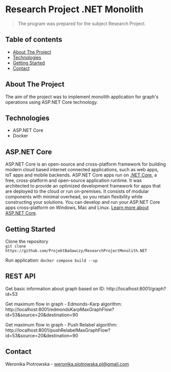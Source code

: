 # Research Project .NET Monolith
> The program was prepared for the subject Research Project. 
## Table of contents
* [About The Project](#about-the-project)
* [Technologies](#technologies)
* [Getting Started](#getting-started)
* [Contact](#contact)

## About The Project

The aim of the project was to implement monolith application for graph's operations using ASP.NET Core technology.

## Technologies
* ASP.NET Core
* Docker

## ASP.NET Core

ASP.NET Core is an open-source and cross-platform framework for building modern cloud based internet connected applications, such as web apps, IoT apps and mobile backends. ASP.NET Core apps run on [.NET Core](https://dot.net), a free, cross-platform and open-source application runtime. It was architected to provide an optimized development framework for apps that are deployed to the cloud or run on-premises. It consists of modular components with minimal overhead, so you retain flexibility while constructing your solutions. You can develop and run your ASP.NET Core apps cross-platform on Windows, Mac and Linux. [Learn more about ASP.NET Core](https://docs.microsoft.com/aspnet/core/).


## Getting Started
Clone the repository  
`git clone https://github.com/ProjektBadawczy/ResearchProjectMonolith.NET`  
  
Run application: `docker compose build --up`

## REST API
Get basic information about graph based on ID: http://localhost:8001/graph?id=53

Get maximum flow in graph - Edmonds-Karp algorithm: http://localhost:8001/edmondsKarpMaxGraphFlow?id=53&source=20&destination=90

Get maximum flow in graph - Push Relabel algorithm: http://localhost:8001/pushRelabelMaxGraphFlow?id=53&source=20&destination=90

## Contact
Weronika Piotrowska - weronika.piotrowska.pl@gmail.com
